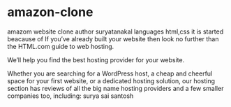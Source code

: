 # amazon-clone
amazom  website clone 
author suryatanakal
languages html,css
it is started beacause of 
If you’ve already built your website then look no further than the HTML.com guide to web hosting.

We’ll help you find the best hosting provider for your website.

Whether you are searching for a WordPress host, a cheap and cheerful space for your first website, or a dedicated hosting solution, our hosting section has reviews of all the big name hosting providers and a few smaller companies too, including:
surya sai santosh
